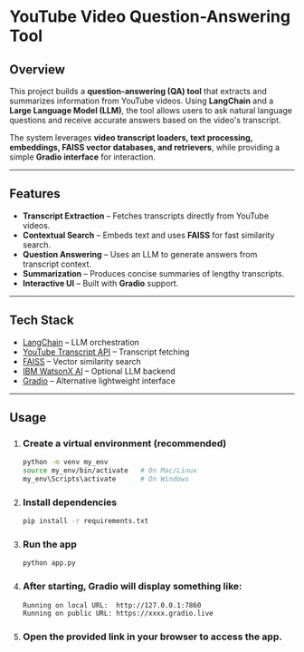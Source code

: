 # YouTube Video Question-Answering Tool  

## Overview  
This project builds a **question-answering (QA) tool** that extracts and summarizes information from YouTube videos. Using **LangChain** and a **Large Language Model (LLM)**, the tool allows users to ask natural language questions and receive accurate answers based on the video's transcript.  

The system leverages **video transcript loaders, text processing, embeddings, FAISS vector databases, and retrievers**, while providing a simple **Gradio interface** for interaction.  

---

##  Features  
- **Transcript Extraction** – Fetches transcripts directly from YouTube videos.  
- **Contextual Search** – Embeds text and uses **FAISS** for fast similarity search.  
- **Question Answering** – Uses an LLM to generate answers from transcript context.  
- **Summarization** – Produces concise summaries of lengthy transcripts.  
- **Interactive UI** – Built with **Gradio**   support.  

---

##  Tech Stack  
- [LangChain](https://www.langchain.com/) – LLM orchestration  
- [YouTube Transcript API](https://pypi.org/project/youtube-transcript-api/) – Transcript fetching  
- [FAISS](https://github.com/facebookresearch/faiss) – Vector similarity search  
- [IBM WatsonX AI](https://www.ibm.com/watsonx/ai) – Optional LLM backend   
- [Gradio](https://www.gradio.app/) – Alternative lightweight interface  

---

## Usage

1.  ### Create a virtual environment (recommended)
    ```bash
    python -m venv my_env
    source my_env/bin/activate   # On Mac/Linux
    my_env\Scripts\activate      # On Windows
    ```

2. ### Install dependencies
    ```bash
    pip install -r requirements.txt
    ```

3. ### Run the app
    ```bash
    python app.py
    ```

4. ### After starting, Gradio will display something like:
    ```bash
    Running on local URL:  http://127.0.0.1:7860
    Running on public URL: https://xxxx.gradio.live
    ```

5. ### Open the provided link in your browser to access the app.